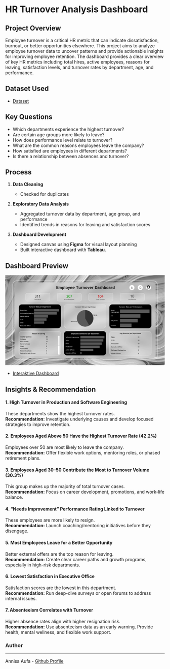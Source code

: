 # HR Turnover Analysis Dashboard

## Project Overview
Employee turnover is a critical HR metric that can indicate dissatisfaction, burnout, or better opportunities elsewhere. This project aims to analyze employee turnover data to uncover patterns and provide actionable insights for improving employee retention. The dashboard provides a clear overview of key HR metrics including total hires, active employees, reasons for leaving, satisfaction levels, and turnover rates by department, age, and performance.


## Dataset Used
- <a href="https://github.com/adlathifa/HR_Turnover_Analysis/blob/main/dataset_hr_analytics.csv">Dataset</a>


## Key Questions

- Which departments experience the highest turnover?
- Are certain age groups more likely to leave?
- How does performance level relate to turnover?
- What are the common reasons employees leave the company?
- How satisfied are employees in different departments?
- Is there a relationship between absences and turnover?


## Process

1. **Data Cleaning**
   - Checked for duplicates

2. **Exploratory Data Analysis**
   - Aggregated turnover data by department, age group, and performance
   - Identified trends in reasons for leaving and satisfaction scores

3. **Dashboard Development**
   - Designed canvas using **Figma** for visual layout planning
   - Built interactive dashboard with **Tableau**.


## Dashboard Preview

![Employee Turnover Dashboard](./hr_turnover_analysis.png)

- <a href="https://public.tableau.com/app/profile/annisa.aufa.dina.lathifa/viz/HRTurnoverAnalysis_17462643352280/Dashboard1?publish=yes"> Interaktive Dashboard</a>


## Insights & Recommendation

#### 1. High Turnover in Production and Software Engineering  
These departments show the highest turnover rates.  
**Recommendation:** Investigate underlying causes and develop focused strategies to improve retention.

#### 2. Employees Aged Above 50 Have the Highest Turnover Rate (42.2%)  
Employees over 50 are most likely to leave the company.  
**Recommendation:** Offer flexible work options, mentoring roles, or phased retirement plans.

#### 3. Employees Aged 30–50 Contribute the Most to Turnover Volume (30.3%)  
This group makes up the majority of total turnover cases.  
**Recommendation:** Focus on career development, promotions, and work-life balance.

#### 4. “Needs Improvement” Performance Rating Linked to Turnover  
These employees are more likely to resign.  
**Recommendation:** Launch coaching/mentoring initiatives before they disengage.

#### 5. Most Employees Leave for a Better Opportunity  
Better external offers are the top reason for leaving.  
**Recommendation:** Create clear career paths and growth programs, especially in high-risk departments.

#### 6. Lowest Satisfaction in Executive Office  
Satisfaction scores are the lowest in this department.  
**Recommendation:** Run deep-dive surveys or open forums to address internal issues.

#### 7. Absenteeism Correlates with Turnover  
Higher absence rates align with higher resignation risk.  
**Recommendation:** Use absenteeism data as an early warning. Provide health, mental wellness, and flexible work support.


### Author
---
Annisa Aufa - <a href="https://github.com/adlathifa">Github Profile</a>
